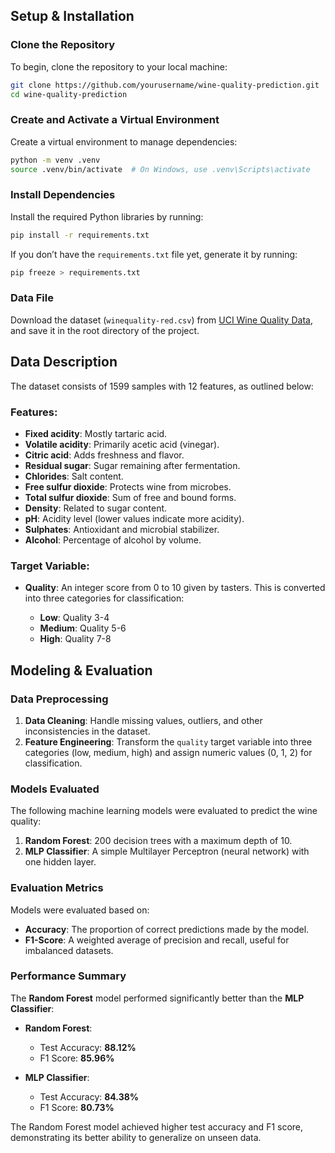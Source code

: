 ## Setup & Installation

### Clone the Repository

To begin, clone the repository to your local machine:

```bash
git clone https://github.com/yourusername/wine-quality-prediction.git
cd wine-quality-prediction
```

### Create and Activate a Virtual Environment

Create a virtual environment to manage dependencies:

```bash
python -m venv .venv
source .venv/bin/activate  # On Windows, use .venv\Scripts\activate
```

### Install Dependencies

Install the required Python libraries by running:

```bash
pip install -r requirements.txt
```

If you don’t have the `requirements.txt` file yet, generate it by running:

```bash
pip freeze > requirements.txt
```

### Data File

Download the dataset (`winequality-red.csv`) from [UCI Wine Quality Data](https://archive.ics.uci.edu/ml/datasets/wine+quality), and save it in the root directory of the project.

## Data Description

The dataset consists of 1599 samples with 12 features, as outlined below:

### Features:

- **Fixed acidity**: Mostly tartaric acid.
- **Volatile acidity**: Primarily acetic acid (vinegar).
- **Citric acid**: Adds freshness and flavor.
- **Residual sugar**: Sugar remaining after fermentation.
- **Chlorides**: Salt content.
- **Free sulfur dioxide**: Protects wine from microbes.
- **Total sulfur dioxide**: Sum of free and bound forms.
- **Density**: Related to sugar content.
- **pH**: Acidity level (lower values indicate more acidity).
- **Sulphates**: Antioxidant and microbial stabilizer.
- **Alcohol**: Percentage of alcohol by volume.

### Target Variable:

- **Quality**: An integer score from 0 to 10 given by tasters. This is converted into three categories for classification:

  - **Low**: Quality 3-4
  - **Medium**: Quality 5-6
  - **High**: Quality 7-8

## Modeling & Evaluation

### Data Preprocessing

1. **Data Cleaning**: Handle missing values, outliers, and other inconsistencies in the dataset.
2. **Feature Engineering**: Transform the `quality` target variable into three categories (low, medium, high) and assign numeric values (0, 1, 2) for classification.

### Models Evaluated

The following machine learning models were evaluated to predict the wine quality:

1. **Random Forest**: 200 decision trees with a maximum depth of 10.
2. **MLP Classifier**: A simple Multilayer Perceptron (neural network) with one hidden layer.

### Evaluation Metrics

Models were evaluated based on:

- **Accuracy**: The proportion of correct predictions made by the model.
- **F1-Score**: A weighted average of precision and recall, useful for imbalanced datasets.

### Performance Summary

The **Random Forest** model performed significantly better than the **MLP Classifier**:

- **Random Forest**: 
  - Test Accuracy: **88.12%**
  - F1 Score: **85.96%**

- **MLP Classifier**:
  - Test Accuracy: **84.38%**
  - F1 Score: **80.73%**

The Random Forest model achieved higher test accuracy and F1 score, demonstrating its better ability to generalize on unseen data.


